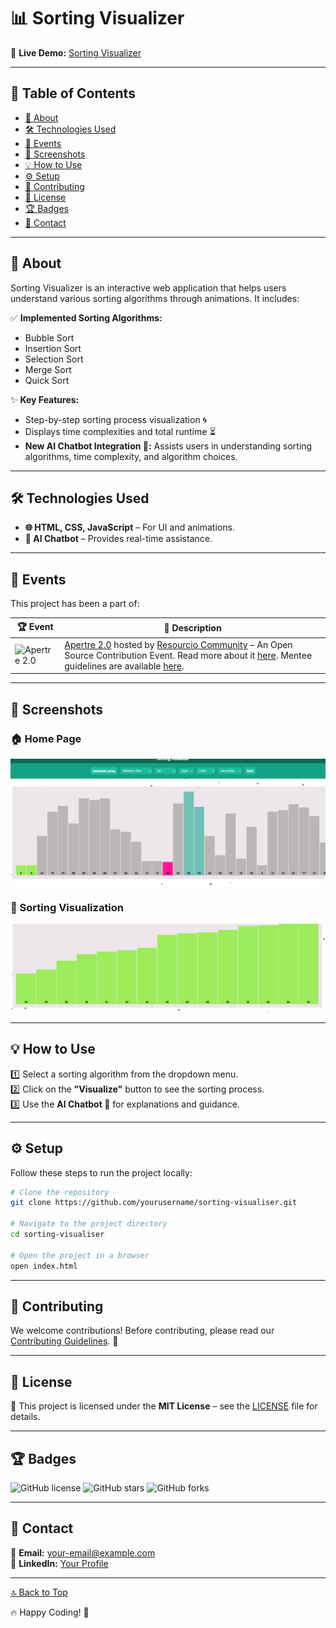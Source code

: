 # 📊 Sorting Visualizer

🚀 **Live Demo:** [Sorting Visualizer](https://aj-sort.netlify.app/)

---

## 📌 Table of Contents
- [📖 About](#about)
- [🛠️ Technologies Used](#technologies-used)
- [🎉 Events](#events)
- [📸 Screenshots](#screenshots)
- [💡 How to Use](#how-to-use)
- [⚙️ Setup](#setup)
- [🤝 Contributing](#contributing)
- [📜 License](#license)
- [🏆 Badges](#badges)
- [📩 Contact](#contact)

---

## 📖 About

Sorting Visualizer is an interactive web application that helps users understand various sorting algorithms through animations. It includes:

✅ **Implemented Sorting Algorithms:**
- Bubble Sort
- Insertion Sort
- Selection Sort
- Merge Sort
- Quick Sort

✨ **Key Features:**
- Step-by-step sorting process visualization 🌀
- Displays time complexities and total runtime ⏳
- **New AI Chatbot Integration 🤖:** Assists users in understanding sorting algorithms, time complexity, and algorithm choices.

---

## 🛠️ Technologies Used

- **🌐 HTML, CSS, JavaScript** – For UI and animations.
- **🤖 AI Chatbot** – Provides real-time assistance.

---

## 🎉 Events

This project has been a part of:

| 🏆 Event | 📜 Description |
|----------|--------------|
| ![Apertre 2.0](https://s2apertre.resourcio.in/Logo_primary.svg) | [Apertre 2.0](https://s2apertre.resourcio.in/) hosted by [Resourcio Community](https://resourcio.in/) – An Open Source Contribution Event. Read more about it [here](https://s2apertre.resourcio.in/). Mentee guidelines are available [here](https://vintage-dirigible-080.notion.site/Mentee-Guide-1a4ef2cebc7b80e9bfaec37fe179d469). |

---

## 📸 Screenshots

### 🏠 Home Page
![Home Page](./public/Image1.png)

### 🔄 Sorting Visualization
![Sorting Visualization](./public/Image2.png)

---

## 💡 How to Use

1️⃣ Select a sorting algorithm from the dropdown menu.  
2️⃣ Click on the **"Visualize"** button to see the sorting process.  
3️⃣ Use the **AI Chatbot 🤖** for explanations and guidance.  

---

## ⚙️ Setup

Follow these steps to run the project locally:

```bash
# Clone the repository
git clone https://github.com/yourusername/sorting-visualiser.git

# Navigate to the project directory
cd sorting-visualiser

# Open the project in a browser
open index.html
```

---

## 🤝 Contributing

We welcome contributions! Before contributing, please read our [Contributing Guidelines](CONTRIBUTING.md). 💙

---

## 📜 License

🔖 This project is licensed under the **MIT License** – see the [LICENSE](LICENSE) file for details.

---

## 🏆 Badges

![GitHub license](https://img.shields.io/github/license/Ayushjhawar8/sorting-visualiser)
![GitHub stars](https://img.shields.io/github/stars/Ayushjhawar8/sorting-visualiser)
![GitHub forks](https://img.shields.io/github/forks/Ayushjhawar8/sorting-visualiser)

---

## 📩 Contact

📧 **Email:** [your-email@example.com](mailto:your-email@example.com)  
🔗 **LinkedIn:** [Your Profile](https://www.linkedin.com/in/yourprofile)  

---

[🔝 Back to Top](#-sorting-visualizer)

🔥 Happy Coding! 🎉
